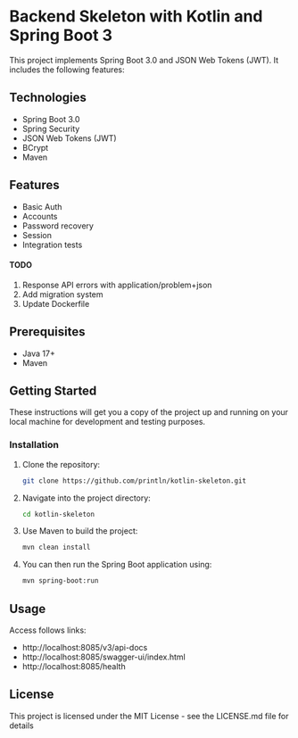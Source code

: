 # Backend Skeleton with Kotlin and Spring Boot 3

This project implements Spring Boot 3.0 and JSON Web Tokens (JWT). 
It includes the following features:

## Technologies

* Spring Boot 3.0
* Spring Security
* JSON Web Tokens (JWT)
* BCrypt
* Maven

## Features

* Basic Auth
* Accounts
* Password recovery
* Session
* Integration tests

#### TODO
1. Response API errors with application/problem+json
1. Add migration system
1. Update Dockerfile

## Prerequisites

- Java 17+
- Maven

## Getting Started

These instructions will get you a copy of the project up and running on your local machine for development and testing purposes.

### Installation

1. Clone the repository:
    ```bash
    git clone https://github.com/println/kotlin-skeleton.git
    ```
1. Navigate into the project directory:
    ```bash
    cd kotlin-skeleton
    ```
1. Use Maven to build the project:
    ```bash
    mvn clean install
    ```
1. You can then run the Spring Boot application using:
    ```bash
    mvn spring-boot:run
    ```

## Usage
Access follows links:

- http://localhost:8085/v3/api-docs
- http://localhost:8085/swagger-ui/index.html
- http://localhost:8085/health

## License

This project is licensed under the MIT License - see the LICENSE.md file for details